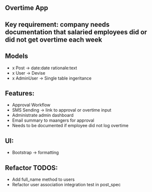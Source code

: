 ## Overtime App

## Key requirement: company needs documentation that salaried employees did or did not get overtime each week

## Models
- x Post -> date:date rationale:text
- x User -> Devise
- x AdminUser -> Single table ingeritance

## Features:
- Approval Workflow
- SMS Sending -> link to approval or overtime input
- Administrate admin dashboard
- Email summary to maangers for approval
- Needs to be documented if employee did not log overtime

## UI:
- Bootstrap -> formatting

## Refactor TODOS:
- Add full_name method to users
- Refactor user association integration test in post_spec